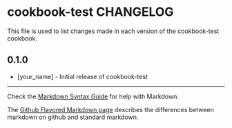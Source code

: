 # cookbook-test CHANGELOG

This file is used to list changes made in each version of the cookbook-test cookbook.

## 0.1.0
- [your_name] - Initial release of cookbook-test

- - -
Check the [Markdown Syntax Guide](http://daringfireball.net/projects/markdown/syntax) for help with Markdown.

The [Github Flavored Markdown page](http://github.github.com/github-flavored-markdown/) describes the differences between markdown on github and standard markdown.
